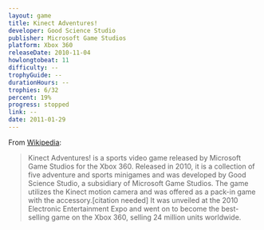 ```yaml
---
layout: game
title: Kinect Adventures!
developer: Good Science Studio
publisher: Microsoft Game Studios
platform: Xbox 360
releaseDate: 2010-11-04
howlongtobeat: 11
difficulty: --
trophyGuide: --
durationHours: --
trophies: 6/32
percent: 19%
progress: stopped
link: --
date: 2011-01-29
---
```


From [Wikipedia](https://en.wikipedia.org/wiki/Kinect_Adventures!):

> Kinect Adventures! is a sports video game released by Microsoft Game Studios for the Xbox 360. Released in 2010, it is a collection of five adventure and sports minigames and was developed by Good Science Studio, a subsidiary of Microsoft Game Studios. The game utilizes the Kinect motion camera and was offered as a pack-in game with the accessory.[citation needed] It was unveiled at the 2010 Electronic Entertainment Expo and went on to become the best-selling game on the Xbox 360, selling 24 million units worldwide.
